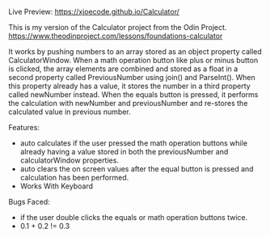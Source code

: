 Live Preview: https://xjoecode.github.io/Calculator/

This is my version of the Calculator project from the Odin Project. https://www.theodinproject.com/lessons/foundations-calculator

It works by pushing numbers to an array stored as an object property called CalculatorWindow. When a math operation button like plus or minus button is clicked, the array elements are combined and stored as a float in a second property called PreviousNumber using join() and ParseInt(). When this property already has a value, it stores the number in a third property called newNumber instead. When the equals button is pressed, it performs the calculation with newNumber and previousNumber and re-stores the calculated value in previous number.

Features:
- auto calculates if the user pressed the math operation buttons while already having a value stored in both the previousNumber and calculatorWindow properties.
- auto clears the on screen values after the equal button is pressed and calculation has been performed.
- Works With Keyboard


Bugs Faced:
- if the user double clicks the equals or math operation buttons twice.
- 0.1 + 0.2 != 0.3






